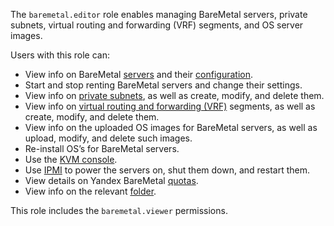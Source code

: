 The `baremetal.editor` role enables managing BareMetal servers, private subnets, virtual routing and forwarding (VRF) segments, and OS server images.

Users with this role can:
* View info on BareMetal [servers](../../baremetal/concepts/servers.md) and their [configuration](../../baremetal/concepts/server-configurations.md).
* Start and stop renting BareMetal servers and change their settings.
* View info on [private subnets](../../baremetal/concepts/network.md#private-subnet), as well as create, modify, and delete them.
* View info on [virtual routing and forwarding (VRF)](../../baremetal/concepts/network.md#vrf-segment) segments, as well as create, modify, and delete them.
* View info on the uploaded OS images for BareMetal servers, as well as upload, modify, and delete such images.
* Re-install OS’s for BareMetal servers.
* Use the [KVM console](../../baremetal/operations/servers/server-kvm.md).
* Use [IPMI](https://en.wikipedia.org/wiki/Intelligent_Platform_Management_Interface) to power the servers on, shut them down, and restart them.
* View details on Yandex BareMetal [quotas](../../baremetal/concepts/limits.md#baremetal-quotas).
* View info on the relevant [folder](../../resource-manager/concepts/resources-hierarchy.md#folder).

This role includes the `baremetal.viewer` permissions.